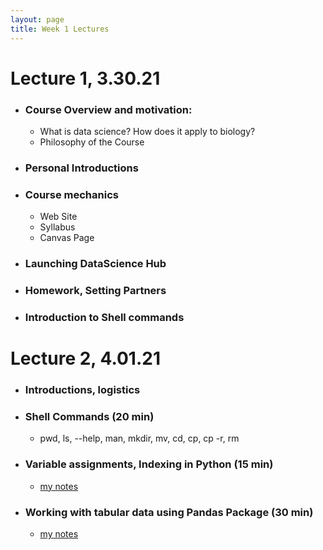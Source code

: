 ```yaml
---
layout: page
title: Week 1 Lectures
---
```


# Lecture 1, 3.30.21

- ### Course Overview and motivation: 
    - What is data science? How does it apply to biology?
    - Philosophy of the Course 
- ### Personal Introductions
- ### Course mechanics 
    - Web Site
    - Syllabus
    - Canvas Page
- ### Launching DataScience Hub
- ### Homework, Setting Partners
- ### Introduction to Shell commands


# Lecture 2, 4.01.21

- ### Introductions, logistics 

- ### Shell Commands (20 min)
    - pwd, ls, --help, man, mkdir, mv, cd, cp, cp -r, rm

- ### Variable assignments, Indexing in Python (15 min)
    - [my notes](https://swcarpentry.github.io/python-novice-gapminder/02-variables/index.html)

- ### Working with tabular data using Pandas Package (30 min)
    - [my notes](https://datacarpentry.org/python-ecology-lesson/02-starting-with-data/index.html)

    
